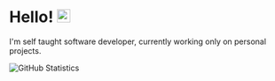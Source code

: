 # Hello! <img src="https://user-images.githubusercontent.com/1303154/88677602-1635ba80-d120-11ea-84d8-d263ba5fc3c0.gif" width="24px" alt="hello">

I'm self taught software developer, currently working only on personal projects.


![GitHub Statistics](https://github-readme-stats.vercel.app/api?username=arcccan&show_icons=true&hide_border=true&theme=radical)

<!---
arcccan/arcccan is a ✨ special ✨ repository because its `README.md` (this file) appears on your GitHub profile.
You can click the Preview link to take a look at your changes.
--->
